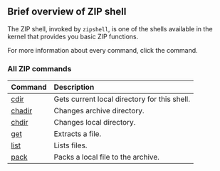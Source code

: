 ## Brief overview of ZIP shell

The ZIP shell, invoked by `zipshell`, is one of the shells available in the kernel that provides you basic ZIP functions.

For more information about every command, click the command.

### All ZIP commands

| Command                                         | Description
|:------------------------------------------------|:------------
| [cdir](commands/zip/KS-Zip-Command-cdir.md)     | Gets current local directory for this shell.
| [chadir](commands/zip/KS-Zip-Command-chadir.md) | Changes archive directory.
| [chdir](commands/zip/KS-Zip-Command-chdir.md)   | Changes local directory.
| [get](commands/zip/KS-Zip-Command-get.md)       | Extracts a file.
| [list](commands/zip/KS-Zip-Command-list.md)     | Lists files.
| [pack](commands/zip/KS-Zip-Command-pack.md)     | Packs a local file to the archive.
